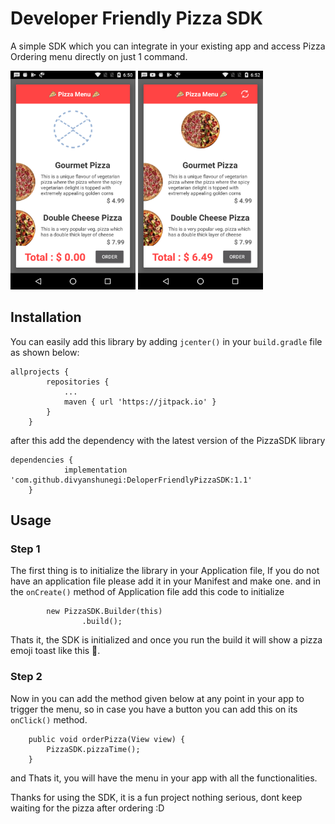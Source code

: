 # Developer Friendly Pizza SDK

A simple SDK which you can integrate in your existing app and access Pizza Ordering menu directly on just 1 command.

<img src="https://github.com/divyanshunegi/DeloperFriendlyPizzaSDK/blob/master/sample_images/1.png" alt="sample image 1" width="200" height="350">

<img src="https://github.com/divyanshunegi/DeloperFriendlyPizzaSDK/blob/master/sample_images/2.png" alt="sample image 2" width="200" height="350">

## Installation

You can easily add this library by adding `jcenter()` in your `build.gradle` file as shown below:

```
allprojects {
		repositories {
			...
			maven { url 'https://jitpack.io' }
		}
	}
```

after this add the dependency with the latest version of the PizzaSDK library

```
dependencies {
	        implementation 'com.github.divyanshunegi:DeloperFriendlyPizzaSDK:1.1'
	}
```

## Usage

### Step 1

The first thing is to initialize the library in your Application file, If you do not have an application file please add it in your Manifest and make one.
and in the `onCreate()` method of Application file add this code to initialize

```
        new PizzaSDK.Builder(this)
                .build();
```

Thats it, the SDK is initialized and once you run the build it will show a pizza emoji toast like this 🍕.

### Step 2

Now in you can add the method given below at any point in your app to trigger the menu, so in case you have a button you can add this on its `onClick()` method.

```
    public void orderPizza(View view) {
        PizzaSDK.pizzaTime();
    }
```

and Thats it, you will have the menu in your app with all the functionalities.

Thanks for using the SDK, it is a fun project nothing serious, dont keep waiting for the pizza after ordering :D


